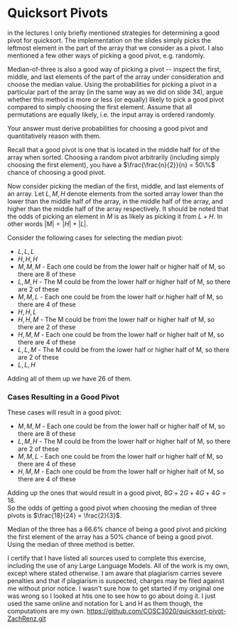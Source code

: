 # Quicksort Pivots

in the lectures I only briefly mentioned strategies for determining a good pivot
for quicksort. The implementation on the slides simply picks the leftmost
element in the part of the array that we consider as a pivot. I also mentioned a
few other ways of picking a good pivot, e.g. randomly.

Median-of-three is also a good way of picking a pivot -- inspect the first,
middle, and last elements of the part of the array under consideration and
choose the median value. Using the probabilities for picking a pivot in a
particular part of the array (in the same way as we did on slide 34), argue
whether this method is more or less (or equally) likely to pick a good pivot
compared to simply choosing the first element. Assume that all permutations are
equally likely, i.e. the input array is ordered randomly.

Your answer must derive probabilities for choosing a good pivot and
quantitatively reason with them.

Recall that a good pivot is one that is located in the middle half for of the array when sorted.
Choosing a random pivot arbitrarily (including simply choosing the first element), you have a $\frac{\frac{n}{2}}{n} = 50\%$ chance of choosing a good pivot.

Now consider picking the median of the first, middle, and last elements of an array. Let $L,M,H$ denote elements from the sorted array lower than the lower than the middle half of the array, in the middle half of the array, and higher than the middle half of the array respectively.
It should be noted that the odds of picking an element in $M$ is as likely as picking it from $L + H$. In other words $|M| = |H| + |L|$.

Consider the following cases for selecting the median pivot:

- $L, L, L$
- $H, H, H$
- $M, M, M$  - Each one could be from the lower half or higher half of M, so there are 8 of these  
- $L, M, H$  - The M could be from the lower half or higher half of M, so there are 2 of these  
- $M, M, L$  - Each one could be from the lower half or higher half of M, so there are 4 of these  
- $H, H, L$
- $H, H, M$  - The M could be from the lower half or higher half of M, so there are 2 of these  
- $H, M, M$  - Each one could be from the lower half or higher half of M, so there are 4 of these  
- $L, L, M$  - The M could be from the lower half or higher half of M, so there are 2 of these  
- $L, L, H$

Adding all of them up we have $26$ of them. 

### Cases Resulting in a Good Pivot

These cases will result in a good pivot:

- $M, M, M$  - Each one could be from the lower half or higher half of M, so there are 8 of these  
- $L, M, H$  - The M could be from the lower half or higher half of M, so there are 2 of these  
- $M, M, L$  - Each one could be from the lower half or higher half of M, so there are 4 of these  
- $H, M, M$  - Each one could be from the lower half or higher half of M, so there are 4 of these  

Adding up the ones that would result in a good pivot, $8G + 2G + 4G + 4G = 18$.  
So the odds of getting a good pivot when choosing the median of three pivots is $\frac{18}{24} = \frac{2}{3}$.

Median of the three has a $66.6\%$ chance of being a good pivot and picking the first element of the array has a $50\%$ chance of being a good pivot. Using the median of three method is better.

I certify that I have listed all sources used to complete this exercise, including the use of any Large Language Models. All of the work is my own, except where stated otherwise. I am aware that plagiarism carries severe penalties and that if plagiarism is suspected, charges may be filed against me without prior notice.
I wasn't sure how to get started if my original one was wrong so I looked at htis one to see how to go about doing it. I just used the same online and notation for L and H as them though, the computations are my own. 
https://github.com/COSC3020/quicksort-pivot-ZachRenz.git
